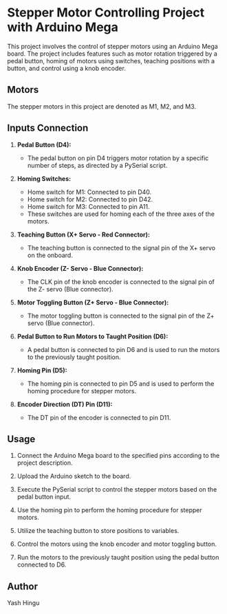 # Stepper Motor Controlling Project with Arduino Mega

This project involves the control of stepper motors using an Arduino Mega board. The project includes features such as motor rotation triggered by a pedal button, homing of motors using switches, teaching positions with a button, and control using a knob encoder.

## Motors

The stepper motors in this project are denoted as M1, M2, and M3.

## Inputs Connection

1. **Pedal Button (D4):**
   - The pedal button on pin D4 triggers motor rotation by a specific number of steps, as directed by a PySerial script.

2. **Homing Switches:**
   - Home switch for M1: Connected to pin D40.
   - Home switch for M2: Connected to pin D42.
   - Home switch for M3: Connected to pin A11.
   - These switches are used for homing each of the three axes of the motors.

3. **Teaching Button (X+ Servo - Red Connector):**
   - The teaching button is connected to the signal pin of the X+ servo on the onboard.

4. **Knob Encoder (Z- Servo - Blue Connector):**
   - The CLK pin of the knob encoder is connected to the signal pin of the Z- servo (Blue connector).

5. **Motor Toggling Button (Z+ Servo - Blue Connector):**
   - The motor toggling button is connected to the signal pin of the Z+ servo (Blue connector).

6. **Pedal Button to Run Motors to Taught Position (D6):**
   - A pedal button is connected to pin D6 and is used to run the motors to the previously taught position.

7. **Homing Pin (D5):**
   - The homing pin is connected to pin D5 and is used to perform the homing procedure for stepper motors.

8. **Encoder Direction (DT) Pin (D11):**
   - The DT pin of the encoder is connected to pin D11.

## Usage

1. Connect the Arduino Mega board to the specified pins according to the project description.

2. Upload the Arduino sketch to the board.

3. Execute the PySerial script to control the stepper motors based on the pedal button input.

4. Use the homing pin to perform the homing procedure for stepper motors.

5. Utilize the teaching button to store positions to variables.

6. Control the motors using the knob encoder and motor toggling button.

7. Run the motors to the previously taught position using the pedal button connected to D6.

## Author

Yash Hingu

